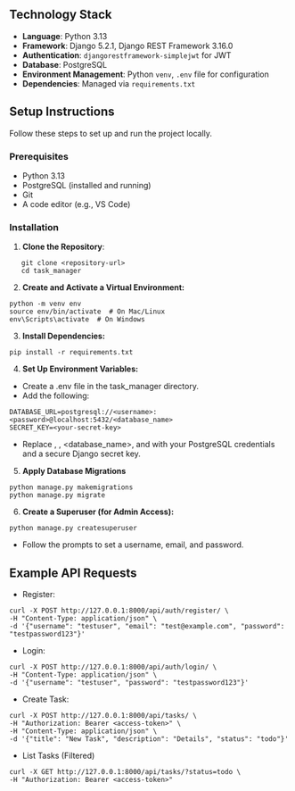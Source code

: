 ## Technology Stack

- **Language**: Python 3.13
- **Framework**: Django 5.2.1, Django REST Framework 3.16.0
- **Authentication**: `djangorestframework-simplejwt` for JWT
- **Database**: PostgreSQL
- **Environment Management**: Python `venv`, `.env` file for configuration
- **Dependencies**: Managed via `requirements.txt`

## Setup Instructions

Follow these steps to set up and run the project locally.

### Prerequisites

- Python 3.13
- PostgreSQL (installed and running)
- Git
- A code editor (e.g., VS Code)

### Installation

1. **Clone the Repository**:
```
   git clone <repository-url>
   cd task_manager
```
2. **Create and Activate a Virtual Environment:**
```
python -m venv env
source env/bin/activate  # On Mac/Linux
env\Scripts\activate  # On Windows
```
3. **Install Dependencies:**
```
pip install -r requirements.txt
```
4. **Set Up Environment Variables:**
- Create a .env file in the task_manager directory.
- Add the following:
```
DATABASE_URL=postgresql://<username>:<password>@localhost:5432/<database_name>
SECRET_KEY=<your-secret-key>
```
- Replace <username>, <password>, <database_name>, and <your-secret-key> with your PostgreSQL credentials and a secure Django secret key.

5. **Apply Database Migrations**
```
python manage.py makemigrations
python manage.py migrate
```

6. **Create a Superuser (for Admin Access):**
```
python manage.py createsuperuser
```
- Follow the prompts to set a username, email, and password.


## Example API Requests
- Register:
```
curl -X POST http://127.0.0.1:8000/api/auth/register/ \
-H "Content-Type: application/json" \
-d '{"username": "testuser", "email": "test@example.com", "password": "testpassword123"}'
```

- Login:
```
curl -X POST http://127.0.0.1:8000/api/auth/login/ \
-H "Content-Type: application/json" \
-d '{"username": "testuser", "password": "testpassword123"}'
```

- Create Task:

```
curl -X POST http://127.0.0.1:8000/api/tasks/ \
-H "Authorization: Bearer <access-token>" \
-H "Content-Type: application/json" \
-d '{"title": "New Task", "description": "Details", "status": "todo"}'
```

- List Tasks (Filtered)

```
curl -X GET http://127.0.0.1:8000/api/tasks/?status=todo \
-H "Authorization: Bearer <access-token>"
```